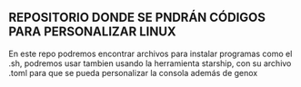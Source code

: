 ## REPOSITORIO DONDE SE PNDRÁN CÓDIGOS PARA PERSONALIZAR LINUX
En este repo podremos encontrar archivos para instalar programas como el .sh, podremos usar tambien usando la herramienta starship, con su archivo .toml
para que se pueda personalizar la consola además de genox
